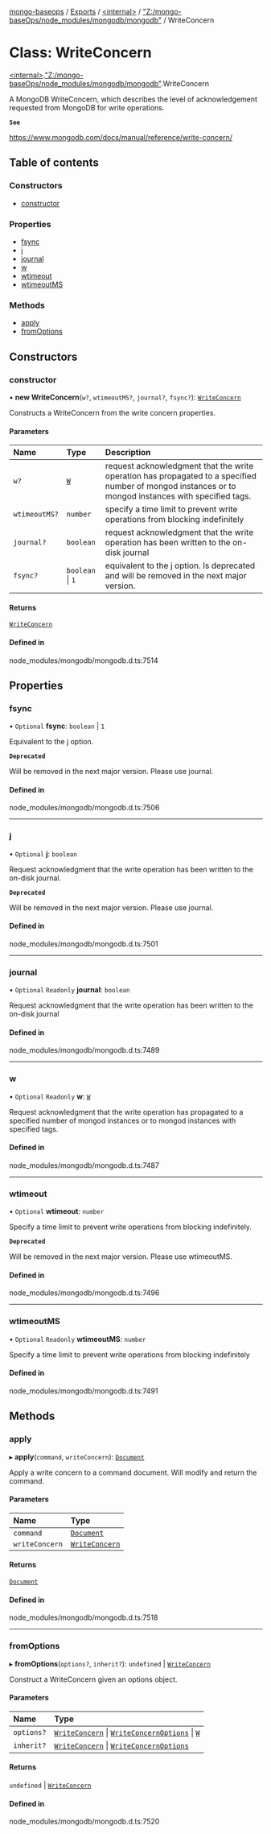 [mongo-baseops](../README.md) / [Exports](../modules.md) / [\<internal\>](../modules/internal_.md) / ["Z:/mongo-baseOps/node\_modules/mongodb/mongodb"](../modules/internal_._Z__mongo_baseOps_node_modules_mongodb_mongodb_.md) / WriteConcern

# Class: WriteConcern

[\<internal\>](../modules/internal_.md).["Z:/mongo-baseOps/node\_modules/mongodb/mongodb"](../modules/internal_._Z__mongo_baseOps_node_modules_mongodb_mongodb_.md).WriteConcern

A MongoDB WriteConcern, which describes the level of acknowledgement
requested from MongoDB for write operations.

**`See`**

https://www.mongodb.com/docs/manual/reference/write-concern/

## Table of contents

### Constructors

- [constructor](internal_._Z__mongo_baseOps_node_modules_mongodb_mongodb_.WriteConcern.md#constructor)

### Properties

- [fsync](internal_._Z__mongo_baseOps_node_modules_mongodb_mongodb_.WriteConcern.md#fsync)
- [j](internal_._Z__mongo_baseOps_node_modules_mongodb_mongodb_.WriteConcern.md#j)
- [journal](internal_._Z__mongo_baseOps_node_modules_mongodb_mongodb_.WriteConcern.md#journal)
- [w](internal_._Z__mongo_baseOps_node_modules_mongodb_mongodb_.WriteConcern.md#w)
- [wtimeout](internal_._Z__mongo_baseOps_node_modules_mongodb_mongodb_.WriteConcern.md#wtimeout)
- [wtimeoutMS](internal_._Z__mongo_baseOps_node_modules_mongodb_mongodb_.WriteConcern.md#wtimeoutms)

### Methods

- [apply](internal_._Z__mongo_baseOps_node_modules_mongodb_mongodb_.WriteConcern.md#apply)
- [fromOptions](internal_._Z__mongo_baseOps_node_modules_mongodb_mongodb_.WriteConcern.md#fromoptions)

## Constructors

### constructor

• **new WriteConcern**(`w?`, `wtimeoutMS?`, `journal?`, `fsync?`): [`WriteConcern`](internal_._Z__mongo_baseOps_node_modules_mongodb_mongodb_.WriteConcern.md)

Constructs a WriteConcern from the write concern properties.

#### Parameters

| Name | Type | Description |
| :------ | :------ | :------ |
| `w?` | [`W`](../modules/internal_._Z__mongo_baseOps_node_modules_mongodb_mongodb_.md#w) | request acknowledgment that the write operation has propagated to a specified number of mongod instances or to mongod instances with specified tags. |
| `wtimeoutMS?` | `number` | specify a time limit to prevent write operations from blocking indefinitely |
| `journal?` | `boolean` | request acknowledgment that the write operation has been written to the on-disk journal |
| `fsync?` | `boolean` \| ``1`` | equivalent to the j option. Is deprecated and will be removed in the next major version. |

#### Returns

[`WriteConcern`](internal_._Z__mongo_baseOps_node_modules_mongodb_mongodb_.WriteConcern.md)

#### Defined in

node_modules/mongodb/mongodb.d.ts:7514

## Properties

### fsync

• `Optional` **fsync**: `boolean` \| ``1``

Equivalent to the j option.

**`Deprecated`**

Will be removed in the next major version. Please use journal.

#### Defined in

node_modules/mongodb/mongodb.d.ts:7506

___

### j

• `Optional` **j**: `boolean`

Request acknowledgment that the write operation has been written to the on-disk journal.

**`Deprecated`**

Will be removed in the next major version. Please use journal.

#### Defined in

node_modules/mongodb/mongodb.d.ts:7501

___

### journal

• `Optional` `Readonly` **journal**: `boolean`

Request acknowledgment that the write operation has been written to the on-disk journal

#### Defined in

node_modules/mongodb/mongodb.d.ts:7489

___

### w

• `Optional` `Readonly` **w**: [`W`](../modules/internal_._Z__mongo_baseOps_node_modules_mongodb_mongodb_.md#w)

Request acknowledgment that the write operation has propagated to a specified number of mongod instances or to mongod instances with specified tags.

#### Defined in

node_modules/mongodb/mongodb.d.ts:7487

___

### wtimeout

• `Optional` **wtimeout**: `number`

Specify a time limit to prevent write operations from blocking indefinitely.

**`Deprecated`**

Will be removed in the next major version. Please use wtimeoutMS.

#### Defined in

node_modules/mongodb/mongodb.d.ts:7496

___

### wtimeoutMS

• `Optional` `Readonly` **wtimeoutMS**: `number`

Specify a time limit to prevent write operations from blocking indefinitely

#### Defined in

node_modules/mongodb/mongodb.d.ts:7491

## Methods

### apply

▸ **apply**(`command`, `writeConcern`): [`Document`](../interfaces/internal_._Z__mongo_baseOps_node_modules_mongodb_mongodb_.BSON.Document.md)

Apply a write concern to a command document. Will modify and return the command.

#### Parameters

| Name | Type |
| :------ | :------ |
| `command` | [`Document`](../interfaces/internal_._Z__mongo_baseOps_node_modules_mongodb_mongodb_.BSON.Document.md) |
| `writeConcern` | [`WriteConcern`](internal_._Z__mongo_baseOps_node_modules_mongodb_mongodb_.WriteConcern.md) |

#### Returns

[`Document`](../interfaces/internal_._Z__mongo_baseOps_node_modules_mongodb_mongodb_.BSON.Document.md)

#### Defined in

node_modules/mongodb/mongodb.d.ts:7518

___

### fromOptions

▸ **fromOptions**(`options?`, `inherit?`): `undefined` \| [`WriteConcern`](internal_._Z__mongo_baseOps_node_modules_mongodb_mongodb_.WriteConcern.md)

Construct a WriteConcern given an options object.

#### Parameters

| Name | Type |
| :------ | :------ |
| `options?` | [`WriteConcern`](internal_._Z__mongo_baseOps_node_modules_mongodb_mongodb_.WriteConcern.md) \| [`WriteConcernOptions`](../interfaces/internal_._Z__mongo_baseOps_node_modules_mongodb_mongodb_.WriteConcernOptions.md) \| [`W`](../modules/internal_._Z__mongo_baseOps_node_modules_mongodb_mongodb_.md#w) |
| `inherit?` | [`WriteConcern`](internal_._Z__mongo_baseOps_node_modules_mongodb_mongodb_.WriteConcern.md) \| [`WriteConcernOptions`](../interfaces/internal_._Z__mongo_baseOps_node_modules_mongodb_mongodb_.WriteConcernOptions.md) |

#### Returns

`undefined` \| [`WriteConcern`](internal_._Z__mongo_baseOps_node_modules_mongodb_mongodb_.WriteConcern.md)

#### Defined in

node_modules/mongodb/mongodb.d.ts:7520

